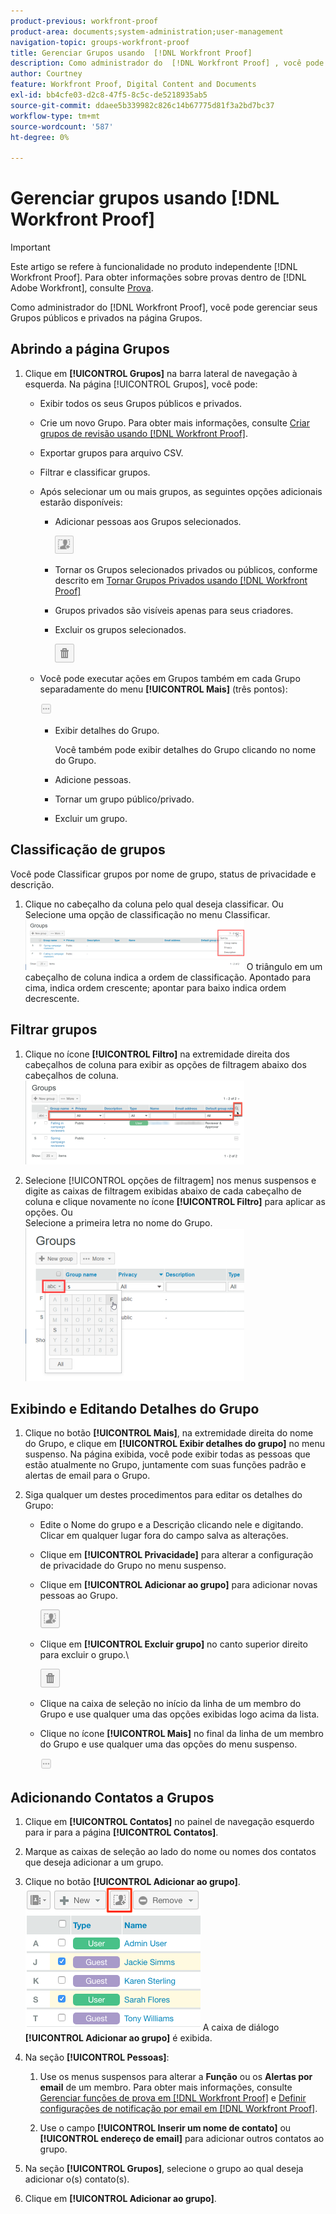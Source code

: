 ```yaml
---
product-previous: workfront-proof
product-area: documents;system-administration;user-management
navigation-topic: groups-workfront-proof
title: Gerenciar Grupos usando  [!DNL Workfront Proof]
description: Como administrador do  [!DNL Workfront Proof] , você pode gerenciar seus Grupos públicos e privados na página Grupos.
author: Courtney
feature: Workfront Proof, Digital Content and Documents
exl-id: bb4cfe03-d2c8-47f5-8c5c-de5218935ab5
source-git-commit: ddaee5b339982c826c14b67775d81f3a2bd7bc37
workflow-type: tm+mt
source-wordcount: '587'
ht-degree: 0%

---
```


# Gerenciar grupos usando [!DNL Workfront Proof]

>[!IMPORTANT]
>
>Este artigo se refere à funcionalidade no produto independente [!DNL Workfront Proof]. Para obter informações sobre provas dentro de [!DNL Adobe Workfront], consulte [Prova](../../../review-and-approve-work/proofing/proofing.md).

Como administrador do [!DNL Workfront Proof], você pode gerenciar seus Grupos públicos e privados na página Grupos.

## Abrindo a página Grupos

1. Clique em **[!UICONTROL Grupos]** na barra lateral de navegação à esquerda.
Na página [!UICONTROL Grupos], você pode:

   * Exibir todos os seus Grupos públicos e privados.
   * Crie um novo Grupo. Para obter mais informações, consulte [Criar grupos de revisão usando [!DNL Workfront Proof]](../../../workfront-proof/wp-mnguserscontacts/groups/create-proofing-groups.md).
   * Exportar grupos para arquivo CSV.
   * Filtrar e classificar grupos.
   * Após selecionar um ou mais grupos, as seguintes opções adicionais estarão disponíveis:

      * Adicionar pessoas aos Grupos selecionados.

        ![Grupos_página-adicionar_pessoas_btn.png](assets/groups-page-add-people-btn-30x29.png)

      * Tornar os Grupos selecionados privados ou públicos, conforme descrito em [Tornar Grupos Privados usando [!DNL Workfront Proof]](../../../workfront-proof/wp-mnguserscontacts/groups/make-groups-private.md)
      * Grupos privados são visíveis apenas para seus criadores.
      * Excluir os grupos selecionados.

        ![Ícone Excluir](assets/trash-button.png)
   * Você pode executar ações em Grupos também em cada Grupo separadamente do menu **[!UICONTROL Mais]** (três pontos):

     ![Mais menu](assets/more-button-small.png)

      * Exibir detalhes do Grupo.

        Você também pode exibir detalhes do Grupo clicando no nome do Grupo.
      * Adicione pessoas.
      * Tornar um grupo público/privado.
      * Excluir um grupo.


## Classificação de grupos

Você pode Classificar grupos por nome de grupo, status de privacidade e descrição.

1. Clique no cabeçalho da coluna pelo qual deseja classificar.
Ou
Selecione uma opção de classificação no menu Classificar.
   ![Página_Grupos-Classificar_menu.png](assets/groups-page-sort-menu-350x80.png)
O triângulo em um cabeçalho de coluna indica a ordem de classificação. Apontado para cima, indica ordem crescente; apontar para baixo indica ordem decrescente.

## Filtrar grupos

1. Clique no ícone **[!UICONTROL Filtro]** na extremidade direita dos cabeçalhos de coluna para exibir as opções de filtragem abaixo dos cabeçalhos de coluna.
   ![Ícone_de_filtro_da_página_do_grupo_e_opções.png](assets/group-page-filter-icon-and-options-350x134.png)

1. Selecione [!UICONTROL opções de filtragem] nos menus suspensos e digite as caixas de filtragem exibidas abaixo de cada cabeçalho de coluna e clique novamente no ícone **[!UICONTROL Filtro]** para aplicar as opções.
Ou\
   Selecione a primeira letra no nome do Grupo.
   ![Grupos_página-filtragem_por_carta.png](assets/groups-page-filtering-by-letter-350x245.png)

## Exibindo e Editando Detalhes do Grupo

1. Clique no botão **[!UICONTROL Mais]**, na extremidade direita do nome do Grupo, e clique em **[!UICONTROL Exibir detalhes do grupo]** no menu suspenso.
Na página exibida, você pode exibir todas as pessoas que estão atualmente no Grupo, juntamente com suas funções padrão e alertas de email para o Grupo.

1. Siga qualquer um destes procedimentos para editar os detalhes do Grupo:

   * Edite o Nome do grupo e a Descrição clicando nele e digitando. Clicar em qualquer lugar fora do campo salva as alterações.
   * Clique em **[!UICONTROL Privacidade]** para alterar a configuração de privacidade do Grupo no menu suspenso.
   * Clique em **[!UICONTROL Adicionar ao grupo]** para adicionar novas pessoas ao Grupo.

     ![Adicionar_ao_Grupo_btn.png](assets/add-to-group-btn.png)

   * Clique em **[!UICONTROL Excluir grupo]** no canto superior direito para excluir o grupo.\

     ![Botão_Lixeira.png](assets/trash-button.png)

   * Clique na caixa de seleção no início da linha de um membro do Grupo e use qualquer uma das opções exibidas logo acima da lista.
   * Clique no ícone **[!UICONTROL Mais]** no final da linha de um membro do Grupo e use qualquer uma das opções do menu suspenso.

     ![Mais_botão_pequeno.png](assets/more-button-small.png)

## Adicionando Contatos a Grupos

1. Clique em **[!UICONTROL Contatos]** no painel de navegação esquerdo para ir para a página **[!UICONTROL Contatos]**.

1. Marque as caixas de seleção ao lado do nome ou nomes dos contatos que deseja adicionar a um grupo.
1. Clique no botão **[!UICONTROL Adicionar ao grupo]**.
   ![Adicionar ao grupo](assets/screenshot-2018-04-06-15-27-17.png)
A caixa de diálogo **[!UICONTROL Adicionar ao grupo]** é exibida.

1. Na seção **[!UICONTROL Pessoas]**:

   1. Use os menus suspensos para alterar a **Função** ou os **Alertas por email** de um membro. Para obter mais informações, consulte [Gerenciar funções de prova em [!DNL Workfront Proof]](../../../workfront-proof/wp-work-proofsfiles/share-proofs-and-files/manage-proof-roles.md) e [Definir configurações de notificação por email em [!DNL Workfront Proof]](../../../workfront-proof/wp-emailsntfctns/email-alerts/config-email-notification-settings-wp.md).

   1. Use o campo **[!UICONTROL Inserir um nome de contato]** ou **[!UICONTROL endereço de email]** para adicionar outros contatos ao grupo.

1. Na seção **[!UICONTROL Grupos]**, selecione o grupo ao qual deseja adicionar o(s) contato(s).
1. Clique em **[!UICONTROL Adicionar ao grupo]**.
